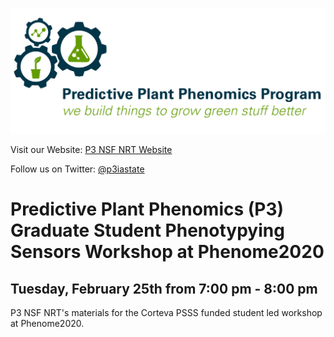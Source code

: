 ![](./P3_Logo.jpg)

Visit our Website: [P3 NSF NRT Website](https://www.predictivephenomicsinplants.iastate.edu/)

Follow us on Twitter: [@p3iastate](https://twitter.com/p3iastate?ref_src=twsrc%5Etfw%7Ctwcamp%5Eembeddedtimeline%7Ctwterm%5Eprofile%3Ap3iastate&ref_url=https%3A%2F%2Fwww.predictivephenomicsinplants.iastate.edu%2F)

#  Predictive Plant Phenomics (P3) Graduate Student Phenotypying Sensors Workshop at Phenome2020

## Tuesday, February 25th from 7:00 pm - 8:00 pm

P3 NSF NRT's materials for the Corteva PSSS funded student led workshop at Phenome2020.
